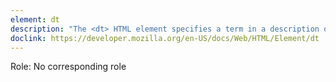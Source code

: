 ```yaml
---
element: dt
description: "The <dt> HTML element specifies a term in a description or definition list, and as such must be used inside a <dl> element"
doclink: https://developer.mozilla.org/en-US/docs/Web/HTML/Element/dt
---
```


<p class="mb-2">Role: No corresponding role</p>
